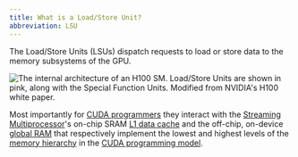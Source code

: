 ```yaml
---
title: What is a Load/Store Unit?
abbreviation: LSU
---
```


The Load/Store Units (LSUs) dispatch requests to load or store data to the
memory subsystems of the GPU.

![The internal architecture of an H100 SM. Load/Store Units are shown in pink, along with the [Special Function Units](/device-hardware/special-function-unit). Modified from NVIDIA's [H100 white paper](https://resources.nvidia.com/en-us-tensor-core).](https://modal-cdn.com/gpu-glossary/terminal-gh100-sm.svg)

Most importantly for
[CUDA programmers](/host-software/cuda-software-platform) they
interact with the
[Streaming Multiprocessor](/device-hardware/streaming-multiprocessor)'s
on-chip SRAM [L1 data cache](/device-hardware/l1-data-cache) and
the off-chip, on-device [global RAM](/device-hardware/gpu-ram) that
respectively implement the lowest and highest levels of the
[memory hierarchy](/device-software/memory-hierarchy) in the
[CUDA programming model](/device-software/cuda-programming-model).

